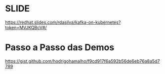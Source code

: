 # SLIDE 

https://redhat.slides.com/rdasilva/kafka-on-kubernetes?token=MVJKQBcV#/

# Passo a Passo das Demos

https://gist.github.com/hodrigohamalho/f9cd917f6a592b56de6eb76a8a5d7789
